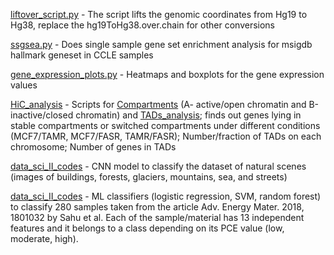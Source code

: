 [liftover_script.py](https://github.com/khannasejal/python_codes/blob/main/liftover_script.py) - The script lifts the genomic coordinates from Hg19 to Hg38, replace the hg19ToHg38.over.chain for other conversions

[ssgsea.py](https://github.com/khannasejal/python_codes/blob/main/ssgsea.py) - Does single sample gene set enrichment analysis for msigdb hallmark geneset in CCLE samples

[gene_expression_plots.py](https://github.com/khannasejal/python_codes/blob/main/gene_expression_plots.py) - Heatmaps and boxplots for the gene expression values

[HiC_analysis](https://github.com/khannasejal/python_codes/tree/main/HiC_analysis) - Scripts for [Compartments](https://github.com/khannasejal/python_codes/tree/main/HiC_analysis/Compartments) (A- active/open chromatin and B-inactive/closed chromatin) and [TADs_analysis](https://github.com/khannasejal/python_codes/tree/main/HiC_analysis/TADs_analysis); finds out genes lying in stable compartments or switched compartments under different conditions (MCF7/TAMR, MCF7/FASR, TAMR/FASR); Number/fraction of TADs on each chromosome; Number of genes in TADs 

[data_sci_II_codes](https://github.com/khannasejal/python_codes/tree/main/data_sci_II_codes) - CNN model to classify the dataset of natural scenes (images of buildings, forests, glaciers, mountains, sea, and streets)

[data_sci_II_codes](https://github.com/khannasejal/python_codes/tree/main/data_sci_II_codes) - ML classifiers (logistic regression, SVM, random forest) to classify 280 samples taken from the article Adv. Energy Mater. 2018, 1801032 by Sahu et al. Each of the sample/material has 13 independent features and it belongs to a class depending on its PCE value (low, moderate, high).



